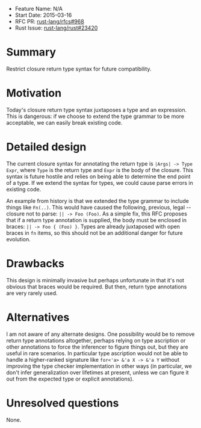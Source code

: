 - Feature Name: N/A
- Start Date: 2015-03-16
- RFC PR: [rust-lang/rfcs#968](https://github.com/rust-lang/rfcs/pull/968)
- Rust Issue: [rust-lang/rust#23420](https://github.com/rust-lang/rust/issues/23420)

# Summary

Restrict closure return type syntax for future compatibility.

# Motivation

Today's closure return type syntax juxtaposes a type and an
expression. This is dangerous: if we choose to extend the type grammar
to be more acceptable, we can easily break existing code.

# Detailed design

The current closure syntax for annotating the return type is `|Args|
-> Type Expr`, where `Type` is the return type and `Expr` is the body
of the closure. This syntax is future hostile and relies on being able
to determine the end point of a type. If we extend the syntax for
types, we could cause parse errors in existing code.

An example from history is that we extended the type grammar to
include things like `Fn(..)`. This would have caused the following,
previous, legal -- closure not to parse: `|| -> Foo (Foo)`. As a
simple fix, this RFC proposes that if a return type annotation is
supplied, the body must be enclosed in braces: `|| -> Foo { (Foo) }`.
Types are already juxtaposed with open braces in `fn` items, so this
should not be an additional danger for future evolution.

# Drawbacks

This design is minimally invasive but perhaps unfortunate in that it's
not obvious that braces would be required. But then, return type
annotations are very rarely used.

# Alternatives

I am not aware of any alternate designs. One possibility would be to
remove return type annotations altogether, perhaps relying on type
ascription or other annotations to force the inferencer to figure
things out, but they are useful in rare scenarios. In particular type
ascription would not be able to handle a higher-ranked signature like
`for<'a> &'a X -> &'a Y` without improving the type checker
implementation in other ways (in particular, we don't infer
generalization over lifetimes at present, unless we can figure it out
from the expected type or explicit annotations).

# Unresolved questions

None.
